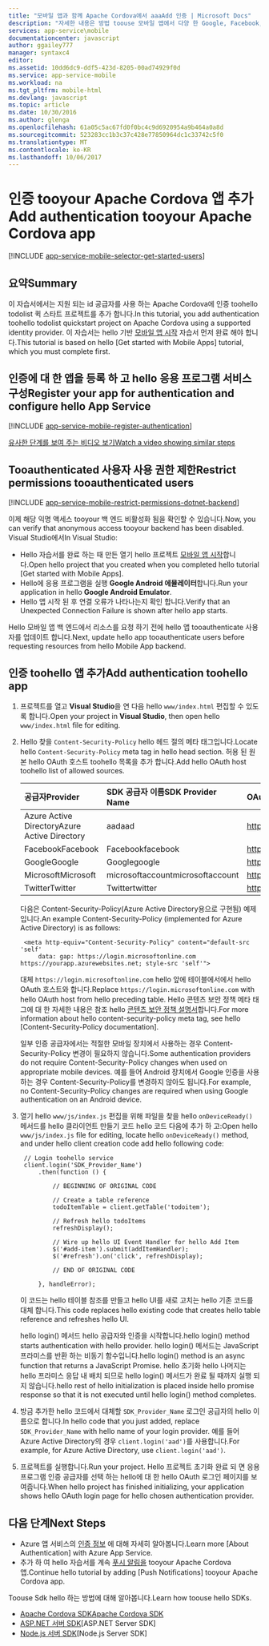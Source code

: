 ```yaml
---
title: "모바일 앱과 함께 Apache Cordova에서 aaaAdd 인증 | Microsoft Docs"
description: "자세한 내용은 방법 toouse 모바일 앱에서 다양 한 Google, Facebook, Twitter 및 Microsoft를 비롯 한 id 공급자를 통해 Apache Cordova 앱의 Azure 앱 서비스 tooauthenticate 사용자입니다."
services: app-service\mobile
documentationcenter: javascript
author: ggailey777
manager: syntaxc4
editor: 
ms.assetid: 10dd6dc9-ddf5-423d-8205-00ad74929f0d
ms.service: app-service-mobile
ms.workload: na
ms.tgt_pltfrm: mobile-html
ms.devlang: javascript
ms.topic: article
ms.date: 10/30/2016
ms.author: glenga
ms.openlocfilehash: 61a05c5ac67fd0f0bc4c9d6920954a9b464a0a8d
ms.sourcegitcommit: 523283cc1b3c37c428e77850964dc1c33742c5f0
ms.translationtype: MT
ms.contentlocale: ko-KR
ms.lasthandoff: 10/06/2017
---
```

# <a name="add-authentication-tooyour-apache-cordova-app"></a><span data-ttu-id="99c9b-103">인증 tooyour Apache Cordova 앱 추가</span><span class="sxs-lookup"><span data-stu-id="99c9b-103">Add authentication tooyour Apache Cordova app</span></span>
[!INCLUDE [app-service-mobile-selector-get-started-users](../../includes/app-service-mobile-selector-get-started-users.md)]

## <a name="summary"></a><span data-ttu-id="99c9b-104">요약</span><span class="sxs-lookup"><span data-stu-id="99c9b-104">Summary</span></span>
<span data-ttu-id="99c9b-105">이 자습서에서는 지원 되는 id 공급자를 사용 하는 Apache Cordova에 인증 toohello todolist 퀵 스타트 프로젝트를 추가 합니다.</span><span class="sxs-lookup"><span data-stu-id="99c9b-105">In this tutorial, you add authentication toohello todolist quickstart project on Apache Cordova using a supported identity provider.</span></span> <span data-ttu-id="99c9b-106">이 자습서는 hello 기반 [모바일 앱 시작] 자습서 먼저 완료 해야 합니다.</span><span class="sxs-lookup"><span data-stu-id="99c9b-106">This tutorial is based on hello [Get started with Mobile Apps] tutorial, which you must complete first.</span></span>

## <span data-ttu-id="99c9b-107"><a name="register"></a>인증에 대 한 앱을 등록 하 고 hello 응용 프로그램 서비스 구성</span><span class="sxs-lookup"><span data-stu-id="99c9b-107"><a name="register"></a>Register your app for authentication and configure hello App Service</span></span>
[!INCLUDE [app-service-mobile-register-authentication](../../includes/app-service-mobile-register-authentication.md)]

[<span data-ttu-id="99c9b-108">유사한 단계를 보여 주는 비디오 보기</span><span class="sxs-lookup"><span data-stu-id="99c9b-108">Watch a video showing similar steps</span></span>](https://channel9.msdn.com/series/Azure-connected-services-with-Cordova/Azure-connected-services-task-8-Azure-authentication)

## <span data-ttu-id="99c9b-109"><a name="permissions"></a>Tooauthenticated 사용자 사용 권한 제한</span><span class="sxs-lookup"><span data-stu-id="99c9b-109"><a name="permissions"></a>Restrict permissions tooauthenticated users</span></span>
[!INCLUDE [app-service-mobile-restrict-permissions-dotnet-backend](../../includes/app-service-mobile-restrict-permissions-dotnet-backend.md)]

<span data-ttu-id="99c9b-110">이제 해당 익명 액세스 tooyour 백 엔드 비활성화 됨을 확인할 수 있습니다.</span><span class="sxs-lookup"><span data-stu-id="99c9b-110">Now, you can verify that anonymous access tooyour backend has been disabled.</span></span> <span data-ttu-id="99c9b-111">Visual Studio에서</span><span class="sxs-lookup"><span data-stu-id="99c9b-111">In Visual Studio:</span></span>

* <span data-ttu-id="99c9b-112">Hello 자습서를 완료 하는 때 만든 열기 hello 프로젝트 [모바일 앱 시작]합니다.</span><span class="sxs-lookup"><span data-stu-id="99c9b-112">Open hello project that you created when you completed hello tutorial [Get started with Mobile Apps].</span></span>
* <span data-ttu-id="99c9b-113">Hello에 응용 프로그램을 실행 **Google Android 에뮬레이터**합니다.</span><span class="sxs-lookup"><span data-stu-id="99c9b-113">Run your application in hello **Google Android Emulator**.</span></span>
* <span data-ttu-id="99c9b-114">Hello 앱 시작 된 후 연결 오류가 나타나는지 확인 합니다.</span><span class="sxs-lookup"><span data-stu-id="99c9b-114">Verify that an Unexpected Connection Failure is shown after hello app starts.</span></span>

<span data-ttu-id="99c9b-115">Hello 모바일 앱 백 엔드에서 리소스를 요청 하기 전에 hello 앱 tooauthenticate 사용자를 업데이트 합니다.</span><span class="sxs-lookup"><span data-stu-id="99c9b-115">Next, update hello app tooauthenticate users before requesting resources from hello Mobile App backend.</span></span>

## <span data-ttu-id="99c9b-116"><a name="add-authentication"></a>인증 toohello 앱 추가</span><span class="sxs-lookup"><span data-stu-id="99c9b-116"><a name="add-authentication"></a>Add authentication toohello app</span></span>
1. <span data-ttu-id="99c9b-117">프로젝트를 열고 **Visual Studio**을 연 다음 hello `www/index.html` 편집할 수 있도록 합니다.</span><span class="sxs-lookup"><span data-stu-id="99c9b-117">Open your project in **Visual Studio**, then open hello `www/index.html` file for editing.</span></span>
2. <span data-ttu-id="99c9b-118">Hello 찾을 `Content-Security-Policy` hello 헤드 절의 메타 태그입니다.</span><span class="sxs-lookup"><span data-stu-id="99c9b-118">Locate hello `Content-Security-Policy` meta tag in hello head section.</span></span>  <span data-ttu-id="99c9b-119">허용 된 원본 hello OAuth 호스트 toohello 목록을 추가 합니다.</span><span class="sxs-lookup"><span data-stu-id="99c9b-119">Add hello OAuth host toohello list of allowed sources.</span></span>

   | <span data-ttu-id="99c9b-120">공급자</span><span class="sxs-lookup"><span data-stu-id="99c9b-120">Provider</span></span> | <span data-ttu-id="99c9b-121">SDK 공급자 이름</span><span class="sxs-lookup"><span data-stu-id="99c9b-121">SDK Provider Name</span></span> | <span data-ttu-id="99c9b-122">OAuth 호스트</span><span class="sxs-lookup"><span data-stu-id="99c9b-122">OAuth Host</span></span> |
   |:--- |:--- |:--- |
   | <span data-ttu-id="99c9b-123">Azure Active Directory</span><span class="sxs-lookup"><span data-stu-id="99c9b-123">Azure Active Directory</span></span> | <span data-ttu-id="99c9b-124">aad</span><span class="sxs-lookup"><span data-stu-id="99c9b-124">aad</span></span> | <span data-ttu-id="99c9b-125">https://login.microsoftonline.com</span><span class="sxs-lookup"><span data-stu-id="99c9b-125">https://login.microsoftonline.com</span></span> |
   | <span data-ttu-id="99c9b-126">Facebook</span><span class="sxs-lookup"><span data-stu-id="99c9b-126">Facebook</span></span> | <span data-ttu-id="99c9b-127">Facebook</span><span class="sxs-lookup"><span data-stu-id="99c9b-127">facebook</span></span> | <span data-ttu-id="99c9b-128">https://www.facebook.com</span><span class="sxs-lookup"><span data-stu-id="99c9b-128">https://www.facebook.com</span></span> |
   | <span data-ttu-id="99c9b-129">Google</span><span class="sxs-lookup"><span data-stu-id="99c9b-129">Google</span></span> | <span data-ttu-id="99c9b-130">Google</span><span class="sxs-lookup"><span data-stu-id="99c9b-130">google</span></span> | <span data-ttu-id="99c9b-131">https://accounts.google.com</span><span class="sxs-lookup"><span data-stu-id="99c9b-131">https://accounts.google.com</span></span> |
   | <span data-ttu-id="99c9b-132">Microsoft</span><span class="sxs-lookup"><span data-stu-id="99c9b-132">Microsoft</span></span> | <span data-ttu-id="99c9b-133">microsoftaccount</span><span class="sxs-lookup"><span data-stu-id="99c9b-133">microsoftaccount</span></span> | <span data-ttu-id="99c9b-134">https://login.live.com</span><span class="sxs-lookup"><span data-stu-id="99c9b-134">https://login.live.com</span></span> |
   | <span data-ttu-id="99c9b-135">Twitter</span><span class="sxs-lookup"><span data-stu-id="99c9b-135">Twitter</span></span> | <span data-ttu-id="99c9b-136">Twitter</span><span class="sxs-lookup"><span data-stu-id="99c9b-136">twitter</span></span> | <span data-ttu-id="99c9b-137">https://api.twitter.com</span><span class="sxs-lookup"><span data-stu-id="99c9b-137">https://api.twitter.com</span></span> |

    <span data-ttu-id="99c9b-138">다음은 Content-Security-Policy(Azure Active Directory용으로 구현됨) 예제입니다.</span><span class="sxs-lookup"><span data-stu-id="99c9b-138">An example Content-Security-Policy (implemented for Azure Active Directory) is as follows:</span></span>

        <meta http-equiv="Content-Security-Policy" content="default-src 'self'
            data: gap: https://login.microsoftonline.com https://yourapp.azurewebsites.net; style-src 'self'">

    <span data-ttu-id="99c9b-139">대체 `https://login.microsoftonline.com` hello 앞에 테이블에서에서 hello OAuth 호스트와 합니다.</span><span class="sxs-lookup"><span data-stu-id="99c9b-139">Replace `https://login.microsoftonline.com` with hello OAuth host from hello preceding table.</span></span>  <span data-ttu-id="99c9b-140">Hello 콘텐츠 보안 정책 메타 태그에 대 한 자세한 내용은 참조 hello [콘텐츠 보안 정책 설명서]합니다.</span><span class="sxs-lookup"><span data-stu-id="99c9b-140">For more information about hello content-security-policy meta tag, see hello [Content-Security-Policy documentation].</span></span>

    <span data-ttu-id="99c9b-141">일부 인증 공급자에서는 적절한 모바일 장치에서 사용하는 경우 Content-Security-Policy 변경이 필요하지 않습니다.</span><span class="sxs-lookup"><span data-stu-id="99c9b-141">Some authentication providers do not require Content-Security-Policy changes when used on appropriate mobile devices.</span></span>  <span data-ttu-id="99c9b-142">예를 들어 Android 장치에서 Google 인증을 사용하는 경우 Content-Security-Policy를 변경하지 않아도 됩니다.</span><span class="sxs-lookup"><span data-stu-id="99c9b-142">For example, no Content-Security-Policy changes are required when using Google authentication on an Android device.</span></span>

3. <span data-ttu-id="99c9b-143">열기 hello `www/js/index.js` 편집을 위해 파일을 찾을 hello `onDeviceReady()` 메서드를 hello 클라이언트 만들기 코드 hello 코드 다음에 추가 하 고:</span><span class="sxs-lookup"><span data-stu-id="99c9b-143">Open hello `www/js/index.js` file for editing, locate hello `onDeviceReady()` method, and under hello client  creation code add hello following code:</span></span>

        // Login toohello service
        client.login('SDK_Provider_Name')
            .then(function () {

                // BEGINNING OF ORIGINAL CODE

                // Create a table reference
                todoItemTable = client.getTable('todoitem');

                // Refresh hello todoItems
                refreshDisplay();

                // Wire up hello UI Event Handler for hello Add Item
                $('#add-item').submit(addItemHandler);
                $('#refresh').on('click', refreshDisplay);

                // END OF ORIGINAL CODE

            }, handleError);

    <span data-ttu-id="99c9b-144">이 코드는 hello 테이블 참조를 만들고 hello UI를 새로 고치는 hello 기존 코드를 대체 합니다.</span><span class="sxs-lookup"><span data-stu-id="99c9b-144">This code replaces hello existing code that creates hello table reference and refreshes hello UI.</span></span>

    <span data-ttu-id="99c9b-145">hello login() 메서드 hello 공급자와 인증을 시작합니다.</span><span class="sxs-lookup"><span data-stu-id="99c9b-145">hello login() method starts authentication with hello provider.</span></span> <span data-ttu-id="99c9b-146">hello login() 메서드는 JavaScript 프라미스를 반환 하는 비동기 함수입니다.</span><span class="sxs-lookup"><span data-stu-id="99c9b-146">hello login() method is an async function that returns a JavaScript Promise.</span></span>  <span data-ttu-id="99c9b-147">hello 초기화 hello 나머지는 hello 프라미스 응답 내 배치 되므로 hello login() 메서드가 완료 될 때까지 실행 되지 않습니다.</span><span class="sxs-lookup"><span data-stu-id="99c9b-147">hello rest of hello initialization is placed inside hello promise response so that it is not executed until hello login() method completes.</span></span>

4. <span data-ttu-id="99c9b-148">방금 추가한 hello 코드에서 대체할 `SDK_Provider_Name` 로그인 공급자의 hello 이름으로 합니다.</span><span class="sxs-lookup"><span data-stu-id="99c9b-148">In hello code that you just added, replace `SDK_Provider_Name` with hello name of your login provider.</span></span> <span data-ttu-id="99c9b-149">예를 들어 Azure Active Directory의 경우 `client.login('aad')`를 사용합니다.</span><span class="sxs-lookup"><span data-stu-id="99c9b-149">For example, for Azure Active Directory, use `client.login('aad')`.</span></span>
5. <span data-ttu-id="99c9b-150">프로젝트를 실행합니다.</span><span class="sxs-lookup"><span data-stu-id="99c9b-150">Run your project.</span></span>  <span data-ttu-id="99c9b-151">Hello 프로젝트 초기화 완료 되 면 응용 프로그램 인증 공급자를 선택 하는 hello에 대 한 hello OAuth 로그인 페이지를 보여줍니다.</span><span class="sxs-lookup"><span data-stu-id="99c9b-151">When hello project has finished initializing, your application shows hello OAuth login page for hello chosen authentication provider.</span></span>

## <span data-ttu-id="99c9b-152"><a name="next-steps"></a>다음 단계</span><span class="sxs-lookup"><span data-stu-id="99c9b-152"><a name="next-steps"></a>Next Steps</span></span>
* <span data-ttu-id="99c9b-153">Azure 앱 서비스의 [인증 정보] 에 대해 자세히 알아봅니다.</span><span class="sxs-lookup"><span data-stu-id="99c9b-153">Learn more [About Authentication] with Azure App Service.</span></span>
* <span data-ttu-id="99c9b-154">추가 하 여 hello 자습서를 계속 [푸시 알림을] tooyour Apache Cordova 앱.</span><span class="sxs-lookup"><span data-stu-id="99c9b-154">Continue hello tutorial by adding [Push Notifications] tooyour Apache Cordova app.</span></span>

<span data-ttu-id="99c9b-155">Toouse Sdk hello 하는 방법에 대해 알아봅니다.</span><span class="sxs-lookup"><span data-stu-id="99c9b-155">Learn how toouse hello SDKs.</span></span>

* <span data-ttu-id="99c9b-156">[Apache Cordova SDK]</span><span class="sxs-lookup"><span data-stu-id="99c9b-156">[Apache Cordova SDK]</span></span>
* <span data-ttu-id="99c9b-157">[ASP.NET 서버 SDK]</span><span class="sxs-lookup"><span data-stu-id="99c9b-157">[ASP.NET Server SDK]</span></span>
* <span data-ttu-id="99c9b-158">[Node.js 서버 SDK]</span><span class="sxs-lookup"><span data-stu-id="99c9b-158">[Node.js Server SDK]</span></span>

<!-- URLs. -->
[모바일 앱 시작]: app-service-mobile-cordova-get-started.md
[콘텐츠 보안 정책 설명서]: https://cordova.apache.org/docs/en/latest/guide/appdev/whitelist/index.html
[푸시 알림을]: app-service-mobile-cordova-get-started-push.md
[인증 정보]: app-service-mobile-auth.md
[Apache Cordova SDK]: app-service-mobile-cordova-how-to-use-client-library.md
[ASP.NET 서버 SDK]: app-service-mobile-dotnet-backend-how-to-use-server-sdk.md
[Node.js 서버 SDK]: app-service-mobile-node-backend-how-to-use-server-sdk.md
